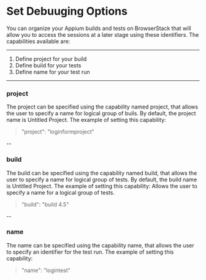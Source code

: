 # Set Debuuging Options

You can organize your Appium builds and tests on BrowserStack that will allow you to access the sessions at a later stage using these identifiers. The capabilities available are:

***

1. Define project for your build
2. Define build for your tests
3. Define name for your test run

***


### project
The project can be specified using the capability named project, that allows the user to specify a name for logical group of buils. By default, the project name is Untitled Project. The example of setting this capability:


> "project": "loginformproject"



--


### build
The build can be specified using the capability named build, that allows the user to specify a name for logical group of tests. By default, the build name is Untitled Project. The example of setting this capability:
Allows the user to specify a name for a logical group of tests.

> "build": "build 4.5"


--


### name
The name can be specified using the capability name, that allows the user to specify an identifier for the test run. The example of setting this capability:

> "name": "logintest"

